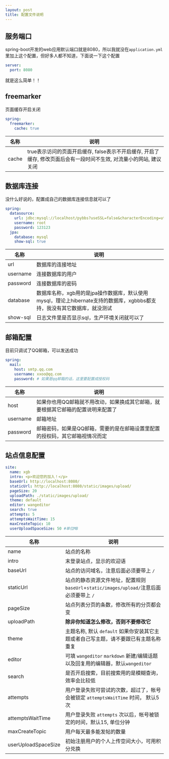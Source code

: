 ```yaml
---
layout: post
title: 配置文件说明
---
```


## 服务端口

spring-boot开发的web应用默认端口就是8080，所以我就没在`application.yml`里加上这个配置，但好多人都不知道，下面说一下这个配置

```yml
server:
  port: 8080
```

就是这么简单！！

## freemarker

页面缓存开启关闭

```yml
spring:
  freemarker:
    cache: true 
```

| 名称 | 说明 |
| --- | --- |
| cache | true表示访问的页面开启缓存, false表示不开启缓存, 开启了缓存, 修改页面后会有一段时间不生效, 对流量小的网站, 建议关闭 |

## 数据库连接

没什么好说的，配置成自己的数据库连接信息就可以了

```yml
spring:
  datasource:
    url: jdbc:mysql://localhost/pybbs?useSSL=false&characterEncoding=utf8
    username: root
    password: 123123
  jpa:
    database: mysql
    show-sql: true
```

| 名称 | 说明 |
| --- | --- |
| url | 数据库的连接地址 |
| username | 连接数据库的用户 |
| password | 连接数据库的密码 |
| database | 数据库名称，xgb用的是jpa操作数据库，默认使用mysql，理论上hibernate支持的数据库，xgbbbs都支持，我没有其它数据库，就没测试 |
| show-sql | 日志文件里是否显示sql，生产环境关闭就可以了 |

## 邮箱配置

目前只调试了QQ邮箱，可以发送成功

```yml
spring:
  mail:
    host: smtp.qq.com
    username: xxoo@qq.com
    password: # 如果是qq邮箱的话，这里要配置成授权码
```

| 名称 | 说明 |
| --- | --- |
| host | 如果你也用QQ邮箱就不用改动，如果换成其它邮箱，就要根据其它邮箱的配置说明来配置了 |
| username | 邮箱地址 |
| password | 邮箱密码，如果是QQ邮箱，需要的是在邮箱设置里配置的授权码，其它邮箱视情况而定 |

## 站点信息配置

```yml
site:
  name: xgb
  intro: <p>欢迎您的加入！</p>
  baseUrl: http://localhost:8080/
  staticUrl: http://localhost:8080/static/images/upload/
  pageSize: 20
  uploadPath: ./static/images/upload/
  theme: default
  editor: wangeditor
  search: true
  attempts: 5
  attemptsWaitTime: 15
  maxCreateTopic: 10
  userUploadSpaceSize: 50 #单位MB
```

| 名称 | 说明 |
| --- | --- |
| name | 站点的名称 |
| intro | 末登录站点，显示的欢迎语 |
| baseUrl | 站点的访问域名，注意后面必须要带上 `/` |
| staticUrl | 站点的静态资源文件地址，配置规则 `baseUrl`+`static/images/upload/`注意后面必须要带上 `/` |
| pageSize | 站点列表分页的条数，修改所有的分页都会变 |
| uploadPath | **除非你知道怎么修改，否则不要修改它** |
| theme | 主题名称, 默认 `default` 如果你安装其它主题或者自己写主题，请不要跟已有主题名称重复 |
| editor | 可填 `wangeditor` `markdown` 新建/编辑话题以及回复用的编辑器，默认`wangeditor` |
| search | 是否开启搜索，目前搜索用的是模糊查询，效率会比较低 |
| attempts | 用户登录失败可尝试的次数，超过了，帐号会被锁定 `attemptsWaitTime` 时间， 默认5次 |
| attemptsWaitTime | 用户登录失败 `attempts` 次以后，帐号被锁定的时间，默认15, 单位分钟|
| maxCreateTopic | 用户每天最多能发帖的数量 |
| userUploadSpaceSize | 初始注册用户的个人上传空间大小，可用积分兑换 |

